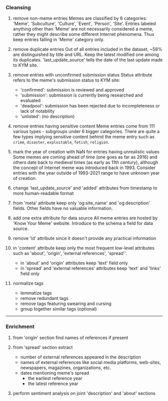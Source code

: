 ### Cleansing

1. remove non-meme entries
Memes are classified by 6 categories: 'Meme', 'Subculture', 'Culture', 'Event', 'Person', 'Site'. Entries labeled anything other than 'Meme' are not necessarily considered a meme, rather they might describe some different Internet phenomena. Thus keep entries falling in 'Meme' category only.

2. remove duplicate entries
Out of all entries included in the dataset, ~58% are distinguished by title and URL. Keep the latest modified one among its duplicates. 'last_update_source' tells the date of the last update made to KYM site.

3. remove entries with unconfirmed submission status
Status attribute refers to the meme's submission status to KYM site:
    * 'confirmed': submission is reviewed and approved
	* 'submission': submission is currently being researched and evaluated
	* 'deadpool': submission has been rejected due to incompleteness or lack of notability
	* 'unlisted': (no description)

4. remove entries having sensitive content
Meme entries come from 111 various types - subgroups under 6 bigger categories. There are quite a few types implying sensitive content behind the meme entry such as `crime`, `disaster`, `exploitable`, `fetish`, `religion`.

5. mark the year of creation with NaN for entries having unrealistic values
Some memes are coming ahead of time (one goes as far as 2916) and others date back to medieval times (as early as 11th century), although the concept of Internet meme was introduced back in 1993. Consider entries with the year outside of 1993-2021 range to have unknown year of creation.

6. change 'last_update_source' and 'added' attributes from timestamp to more human-readable format

7. from 'meta' attribute keep only 'og:site_name' and 'og:description' fields. Other fields have no valuable information.

8. add one extra attribute for data source
All meme entries are hosted by 'Know Your Meme' website. Introduce to the schema a field for data source.

9. remove 'ld' attribute
since it doesn't provide any practical information

10. in 'content' attribute keep only the most frequent low-level attributes such as 'about', 'origin', 'external references', 'spread''.
	- in 'about' and 'origin' attributes keep 'text' field only
	- in 'spread' and 'external references' attributes keep 'text' and 'links' field only

11. normalize tags
	- lemmatize tags
	- remove redundant tags
	- remove tags featuring swearing and cursing
	- group together similar tags (optional)

---
### Enrichment

1. from 'origin' section find names of references if present

2. from 'spread' section extract
    - number of external references appeared in the description
    - names of external references like social media platforms, web-sites, newspapers, magazines, organizations, etc.
    - dates mentioning meme's spread
        * the earliest reference year
        * the latest reference year

3. perform sentiment analysis on joint 'description' and 'about' sections

